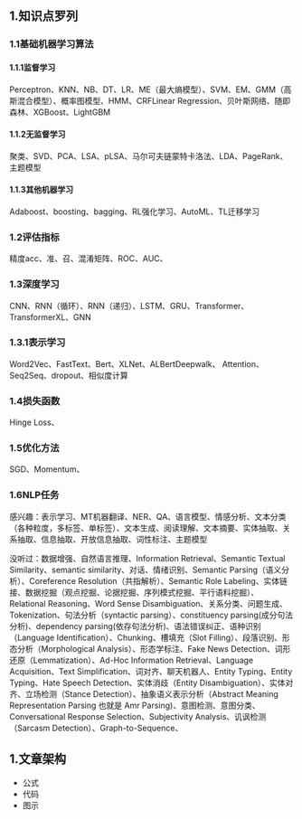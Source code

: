 ## 1.知识点罗列

### 1.1基础机器学习算法

#### 1.1.1监督学习

Perceptron、KNN、NB、DT、LR、ME（最大熵模型）、SVM、EM、GMM（高斯混合模型）、概率图模型、HMM、CRFLinear Regression、贝叶斯网络、随即森林、XGBoost、LightGBM

#### 1.1.2无监督学习

聚类、SVD、PCA、LSA、pLSA、马尔可夫链蒙特卡洛法、LDA、PageRank、主题模型

#### 1.1.3其他机器学习

Adaboost、boosting、bagging、RL强化学习、AutoML、TL迁移学习

### 1.2评估指标

精度acc、准、召、混淆矩阵、ROC、AUC、

### 1.3深度学习

CNN、RNN（循环）、RNN（递归）、LSTM、GRU、Transformer、TransformerXL、GNN

### 1.3.1表示学习

Word2Vec、FastText、Bert、XLNet、ALBertDeepwalk、 Attention、Seq2Seq、dropout、相似度计算

### 1.4损失函数

Hinge Loss、

### 1.5优化方法

SGD、Momentum、

### 1.6NLP任务

感兴趣：表示学习、MT机器翻译、NER、QA、语言模型、情感分析、文本分类（各种粒度，多标签、单标签）、文本生成、阅读理解、文本摘要、实体抽取、关系抽取、信息抽取、开放信息抽取、词性标注、主题模型 

没听过：数据增强、自然语言推理、Information Retrieval、Semantic Textual Similarity、semantic similarity、对话、情绪识别、Semantic Parsing（语义分析）、Coreference Resolution（共指解析）、Semantic Role Labeling、实体链接、数据挖掘（观点挖掘、论据挖掘、序列模式挖掘、平行语料挖掘）、Relational Reasoning、Word Sense Disambiguation、关系分类、问题生成、Tokenization、句法分析（syntactic parsing）、constituency parsing(成分句法分析)、dependency parsing(依存句法分析)、语法错误纠正、语种识别（Language Identification）、Chunking、槽填充（Slot Filling）、段落识别、形态分析（Morphological Analysis）、形态学标注、Fake News Detection、词形还原（Lemmatization）、Ad-Hoc Information Retrieval、Language Acquisition、Text Simplification、词对齐、聊天机器人、Entity Typing、Entity Typing、Hate Speech Detection、实体消歧（Entity Disambiguation）、实体对齐、立场检测（Stance Detection）、抽象语义表示分析（Abstract Meaning Representation Parsing 也就是 Amr Parsing)、意图检测、意图分类、Conversational Response Selection、Subjectivity Analysis、讥讽检测（Sarcasm Detection）、Graph-to-Sequence、       

## 1.文章架构

- 公式
- 代码
- 图示